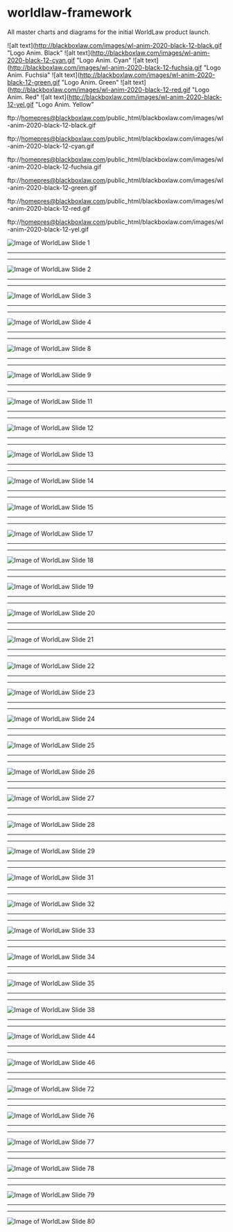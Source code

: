 # worldlaw-framework
All master charts and diagrams for the initial WorldLaw product launch.

![alt text](http://blackboxlaw.com/images/wl-anim-2020-black-12-black.gif "Logo Anim. Black"
![alt text](http://blackboxlaw.com/images/wl-anim-2020-black-12-cyan.gif "Logo Anim. Cyan"
![alt text](http://blackboxlaw.com/images/wl-anim-2020-black-12-fuchsia.gif "Logo Anim. Fuchsia"
![alt text](http://blackboxlaw.com/images/wl-anim-2020-black-12-green.gif "Logo Anim. Green"
![alt text](http://blackboxlaw.com/images/wl-anim-2020-black-12-red.gif "Logo Anim. Red"
![alt text](http://blackboxlaw.com/images/wl-anim-2020-black-12-yel.gif "Logo Anim. Yellow"


ftp://homepres@blackboxlaw.com/public_html/blackboxlaw.com/images/wl-anim-2020-black-12-black.gif

ftp://homepres@blackboxlaw.com/public_html/blackboxlaw.com/images/wl-anim-2020-black-12-cyan.gif

ftp://homepres@blackboxlaw.com/public_html/blackboxlaw.com/images/wl-anim-2020-black-12-fuchsia.gif

ftp://homepres@blackboxlaw.com/public_html/blackboxlaw.com/images/wl-anim-2020-black-12-green.gif

ftp://homepres@blackboxlaw.com/public_html/blackboxlaw.com/images/wl-anim-2020-black-12-red.gif

ftp://homepres@blackboxlaw.com/public_html/blackboxlaw.com/images/wl-anim-2020-black-12-yel.gif


![Image of WorldLaw Slide 1](https://www.lucidchart.com/publicSegments/view/f44517b1-e84b-4684-a7d7-9ec336763634/image.png)

---
--- 

![Image of WorldLaw Slide 2](https://www.lucidchart.com/publicSegments/view/a8872379-d5ef-47ae-b447-2b0299fb91db/image.png)

---
--- 

![Image of WorldLaw Slide 3](https://www.lucidchart.com/publicSegments/view/a469eea3-3b46-4c0b-b208-1b53b03104b2/image.png)

---
--- 

![Image of WorldLaw Slide 4](https://www.lucidchart.com/publicSegments/view/c4d816bb-4431-4b08-b245-0f145b1efdde/image.png)

---
--- 

![Image of WorldLaw Slide 8](https://www.lucidchart.com/publicSegments/view/356f4f92-ee5c-426d-b0e7-aa7cf79bea81/image.png)

---
--- 

![Image of WorldLaw Slide 9](https://www.lucidchart.com/publicSegments/view/3d9c9cb3-db42-429e-912b-cdddc565ecd7/image.png)

---
--- 

![Image of WorldLaw Slide 11](https://www.lucidchart.com/publicSegments/view/6a3c23bf-f84b-4844-b2c8-9b4a840c35c6/image.png)

---
--- 

![Image of WorldLaw Slide 12](https://www.lucidchart.com/publicSegments/view/3f415703-72b0-4ad8-9720-84de3da07c12/image.png)

---
--- 

![Image of WorldLaw Slide 13](https://www.lucidchart.com/publicSegments/view/ef03a56a-3ce2-4442-81a5-69e0bbcd9012/image.png)

---
--- 

![Image of WorldLaw Slide 14](https://www.lucidchart.com/publicSegments/view/81d81b5d-a37a-4d15-9973-fc1d53233685/image.png)

---
--- 

![Image of WorldLaw Slide 15](https://www.lucidchart.com/publicSegments/view/7149e935-e86b-48df-b480-42fc6a7037df/image.png)

---
--- 

![Image of WorldLaw Slide 17](https://www.lucidchart.com/publicSegments/view/f4fc4fee-46b6-4826-bbc7-5134e0d8c3ec/image.png)

---
--- 

![Image of WorldLaw Slide 18](https://www.lucidchart.com/publicSegments/view/071594c9-727c-41b8-befa-c704abcab9d4/image.png)

---
--- 

![Image of WorldLaw Slide 19](https://www.lucidchart.com/publicSegments/view/ef0ee99b-420b-45fc-8e0f-44ae7b413020/image.png)

---
--- 

![Image of WorldLaw Slide 20](https://www.lucidchart.com/publicSegments/view/1c25cb18-72d9-40ef-9c14-e666fc422f63/image.png)

---
--- 

![Image of WorldLaw Slide 21](https://www.lucidchart.com/publicSegments/view/e86c09b5-9980-4fad-8d0d-3b91c49b8be9/image.png)

---
--- 

![Image of WorldLaw Slide 22](https://www.lucidchart.com/publicSegments/view/a4aa75e5-67b1-4ebd-8a47-65cd312853eb/image.png)

---
--- 

![Image of WorldLaw Slide 23](https://www.lucidchart.com/publicSegments/view/0918303f-cff5-4d39-9012-f0cbe88f59cd/image.png)

---
--- 

![Image of WorldLaw Slide 24](https://www.lucidchart.com/publicSegments/view/a023c103-0226-4e8e-a3ae-67e5ef6246c2/image.png)

---
--- 

![Image of WorldLaw Slide 25](https://www.lucidchart.com/publicSegments/view/418c33e6-5cf2-4e5c-8e3a-ec91edf0ec7d/image.png)

---
--- 

![Image of WorldLaw Slide 26](https://www.lucidchart.com/publicSegments/view/3bb9f850-ae6f-4f4c-8697-2a20cba323d6/image.png)

---
--- 

![Image of WorldLaw Slide 27](https://www.lucidchart.com/publicSegments/view/0363e5a5-6866-4c9e-9d4d-94556a4f35d0/image.png)

---
--- 

![Image of WorldLaw Slide 28](https://www.lucidchart.com/publicSegments/view/2452fbae-9a2b-40bd-9b7f-bd2b499bd787/image.png)

---
--- 

![Image of WorldLaw Slide 29](https://www.lucidchart.com/publicSegments/view/253d86a5-c045-429c-9528-1f26b2a88682/image.png)

---
--- 

![Image of WorldLaw Slide 31](https://www.lucidchart.com/publicSegments/view/253d86a5-c045-429c-9528-1f26b2a88682/image.png)

---
--- 

![Image of WorldLaw Slide 32](https://www.lucidchart.com/publicSegments/view/bbbfbd8b-8ffa-4618-a5c9-9ef14c8bf314/image.png)

---
--- 

![Image of WorldLaw Slide 33](https://www.lucidchart.com/publicSegments/view/fef978e8-f3b9-4d89-b912-57853ce5b8a9/image.png)

---
--- 

![Image of WorldLaw Slide 34](https://www.lucidchart.com/publicSegments/view/9cb7292d-8bf7-4b1f-9bc9-c952ac3b723d/image.png)

---
--- 

![Image of WorldLaw Slide 35](https://www.lucidchart.com/publicSegments/view/160a4b71-bb63-4218-a5ce-efd214f6a8b2/image.png)

---
--- 

![Image of WorldLaw Slide 38](https://www.lucidchart.com/publicSegments/view/50dede1c-6ceb-4c11-920c-a78676ee93e7/image.png)

---
--- 

![Image of WorldLaw Slide 44](https://www.lucidchart.com/publicSegments/view/5874dc14-2024-4bc2-b86a-663c46c6513d/image.png)

---
--- 

![Image of WorldLaw Slide 46](https://www.lucidchart.com/publicSegments/view/db2a5013-e4f1-41fa-a1d6-07db5b27e14c/image.png)

---
--- 

![Image of WorldLaw Slide 72](https://www.lucidchart.com/publicSegments/view/148130fb-c288-45dc-85a9-ffe32ee79074/image.png)

---
--- 

![Image of WorldLaw Slide 76](https://www.lucidchart.com/publicSegments/view/12568fe4-a4a8-4cfe-92ae-61b212742bc9/image.png)

---
--- 

![Image of WorldLaw Slide 77](https://www.lucidchart.com/publicSegments/view/8f603705-f54e-41a7-ad4e-24b55b830a26/image.png)

---
--- 

![Image of WorldLaw Slide 78](https://www.lucidchart.com/publicSegments/view/8d78fd21-d0a3-458c-88f3-6e179569b2b6/image.png)

---
--- 

![Image of WorldLaw Slide 79](https://www.lucidchart.com/publicSegments/view/df8d98e7-742e-424c-bf5c-8f30cc01a71f/image.png)

---
--- 

![Image of WorldLaw Slide 80](https://www.lucidchart.com/publicSegments/view/19bdb2f4-c115-44f4-a6eb-a7e2532d24e1/image.png)
